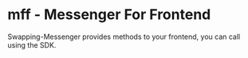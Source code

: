 # mff - Messenger For Frontend

Swapping-Messenger provides methods to your frontend, you can call using the SDK.
